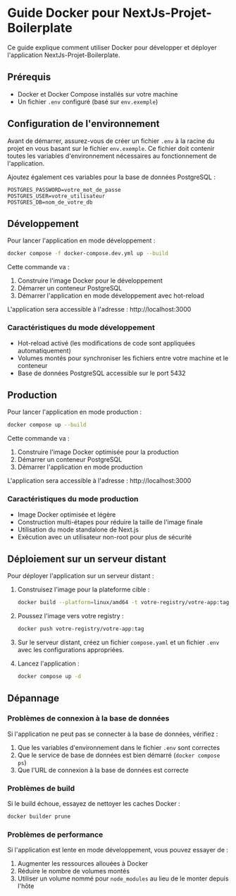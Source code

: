# Guide Docker pour NextJs-Projet-Boilerplate

Ce guide explique comment utiliser Docker pour développer et déployer l'application NextJs-Projet-Boilerplate.

## Prérequis

- Docker et Docker Compose installés sur votre machine
- Un fichier `.env` configuré (basé sur `env.exemple`)

## Configuration de l'environnement

Avant de démarrer, assurez-vous de créer un fichier `.env` à la racine du projet en vous basant sur le fichier `env.exemple`. Ce fichier doit contenir toutes les variables d'environnement nécessaires au fonctionnement de l'application.

Ajoutez également ces variables pour la base de données PostgreSQL :

```
POSTGRES_PASSWORD=votre_mot_de_passe
POSTGRES_USER=votre_utilisateur
POSTGRES_DB=nom_de_votre_db
```

## Développement

Pour lancer l'application en mode développement :

```bash
docker compose -f docker-compose.dev.yml up --build
```

Cette commande va :
1. Construire l'image Docker pour le développement
2. Démarrer un conteneur PostgreSQL
3. Démarrer l'application en mode développement avec hot-reload

L'application sera accessible à l'adresse : http://localhost:3000

### Caractéristiques du mode développement

- Hot-reload activé (les modifications de code sont appliquées automatiquement)
- Volumes montés pour synchroniser les fichiers entre votre machine et le conteneur
- Base de données PostgreSQL accessible sur le port 5432

## Production

Pour lancer l'application en mode production :

```bash
docker compose up --build
```

Cette commande va :
1. Construire l'image Docker optimisée pour la production
2. Démarrer un conteneur PostgreSQL
3. Démarrer l'application en mode production

L'application sera accessible à l'adresse : http://localhost:3000

### Caractéristiques du mode production

- Image Docker optimisée et légère
- Construction multi-étapes pour réduire la taille de l'image finale
- Utilisation du mode standalone de Next.js
- Exécution avec un utilisateur non-root pour plus de sécurité

## Déploiement sur un serveur distant

Pour déployer l'application sur un serveur distant :

1. Construisez l'image pour la plateforme cible :
   ```bash
   docker build --platform=linux/amd64 -t votre-registry/votre-app:tag .
   ```

2. Poussez l'image vers votre registry :
   ```bash
   docker push votre-registry/votre-app:tag
   ```

3. Sur le serveur distant, créez un fichier `compose.yaml` et un fichier `.env` avec les configurations appropriées.

4. Lancez l'application :
   ```bash
   docker compose up -d
   ```

## Dépannage

### Problèmes de connexion à la base de données

Si l'application ne peut pas se connecter à la base de données, vérifiez :

1. Que les variables d'environnement dans le fichier `.env` sont correctes
2. Que le service de base de données est bien démarré (`docker compose ps`)
3. Que l'URL de connexion à la base de données est correcte

### Problèmes de build

Si le build échoue, essayez de nettoyer les caches Docker :

```bash
docker builder prune
```

### Problèmes de performance

Si l'application est lente en mode développement, vous pouvez essayer de :

1. Augmenter les ressources allouées à Docker
2. Réduire le nombre de volumes montés
3. Utiliser un volume nommé pour `node_modules` au lieu de le monter depuis l'hôte